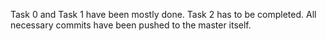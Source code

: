 Task 0 and Task 1 have been mostly done. 
Task 2 has to be completed.
All necessary commits have been pushed to the master itself.
